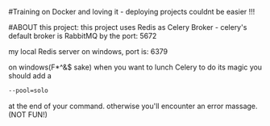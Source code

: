 #Training on Docker and loving it - deploying projects couldnt be easier !!!

#ABOUT this project:
this project uses Redis as Celery Broker - celery's default broker is RabbitMQ by the port: 5672

my local Redis server on windows, port is: 6379

on windows(F*^&$ sake) when you want to lunch Celery to do its magic you should add a 

```bash
--pool=solo
```

at the end of your command. otherwise you'll encounter an error massage. (NOT FUN!)
